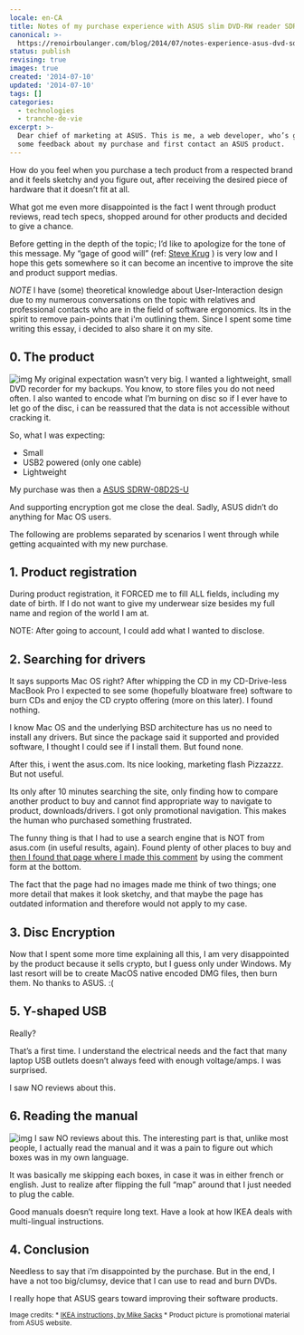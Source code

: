 ```yaml
---
locale: en-CA
title: Notes of my purchase experience with ASUS slim DVD-RW reader SDRW-08D2S-U
canonical: >-
  https://renoirboulanger.com/blog/2014/07/notes-experience-asus-dvd-sdrw-08d2s-u/
status: publish
revising: true
images: true
created: '2014-07-10'
updated: '2014-07-10'
tags: []
categories:
  - technologies
  - tranche-de-vie
excerpt: >-
  Dear chief of marketing at ASUS. This is me, a web developer, who’s giving
  some feedback about my purchase and first contact an ASUS product.
---
```


<p>How do you feel when you purchase a tech product from a respected brand and it feels sketchy and you figure out, after receiving the desired piece of hardware that it doesn’t fit at all.</p>

<p>What got me even more disappointed is the fact I went through product reviews, read tech specs, shopped around for other products and decided to give a chance.</p>

<p>Before getting in the depth of the topic; I’d like to apologize for the tone of this message. My “gage of good will” (ref: <a href="http://www.amazon.com/Dont-Make-Me-Think-Usability/dp/0321344758">Steve Krug</a> ) is very low and I hope this gets somewhere so it can become an incentive to improve the site and product support medias.</p>

<p><em>NOTE</em> I have (some) theoretical knowledge about User-Interaction design due to my numerous conversations on the topic with relatives and professional contacts who are in the field of software ergonomics. Its in the spirit to remove pain-points that i'm outlining them. Since I spent some time writing this essay, i decided to also share it on my site.</p>

<h2>0. The product</h2>

<p><img src="/wp-content/uploads/2014/07/SDRW-08D2S-U-150x150.jpg" alt="img" title="ASUS SDRW-08D2S-U in all its glory" id="SDRW-08D2S-U" class="alignright size-medium pull-right" /> My original expectation wasn’t very big. I wanted a lightweight, small DVD recorder for my backups. You know, to store files you do not need often. I also wanted to encode what I’m burning on disc so if I ever have to let go of the disc, i can be reassured that the data is not accessible without cracking it.</p>

<p>So, what I was expecting:</p>

<ul>
<li>Small</li>
<li>USB2 powered (only one cable)</li>
<li>Lightweight</li>
</ul>

<p>My purchase was then a <a href="http://www.asus.com/Storage_Optical_Drives/SDRW08D2SU/">ASUS SDRW-08D2S-U</a></p>

<p>And supporting encryption got me close the deal. Sadly, ASUS didn’t do anything for Mac OS users.</p>

<p>The following are problems separated by scenarios I went through while getting acquainted with my new purchase.</p>

<h2>1. Product registration</h2>

<p>During product registration, it FORCED me to fill ALL fields, including my date of birth. If I do not want to give my underwear size besides my full name and region of the world I am at.</p>

<p>NOTE: After going to account, I could add what I wanted to disclose.</p>

<h2>2. Searching for drivers</h2>

<p>It says supports Mac OS right? After whipping the CD in my CD-Drive-less MacBook Pro I expected to see some (hopefully bloatware free) software to burn CDs and enjoy the CD crypto offering (more on this later). I found nothing.</p>

<p>I know Mac OS and the underlying BSD architecture has us no need to install any drivers. But since the package said it supported and provided software, I thought I could see if I install them. But found none.</p>

<p>After this, i went the asus.com. Its nice looking, marketing flash Pizzazzz. But not useful.</p>

<p>Its only after 10 minutes searching the site, only finding how to compare another product to buy and cannot find appropriate way to navigate to product, downloads/drivers. I got only promotional navigation. This makes the human who purchased something frustrated.</p>

<p>The funny thing is that I had to use a search engine that is NOT from asus.com (in useful results, again). Found plenty of other places to buy and <a href="http://support.asus.com/faq/detail.aspx?SLanguage=en&amp;p=2&amp;m=SDRW-08D2S-U&amp;s=10&amp;hashedid=vinKDnObEKvp2AnW&amp;os=&amp;no=365B1762-61C4-5102-77A7-3B63610A1BE2#">then I found that page where I made this comment</a> by using the comment form at the bottom.</p>

<p>The fact that the page had no images made me think of two things; one more detail that makes it look sketchy, and that maybe the page has outdated information and therefore would not apply to my case.</p>

<h2>3. Disc Encryption</h2>

<p>Now that I spent some more time explaining all this, I am very disappointed by the product because it sells crypto, but I guess only under Windows.  My last resort will be to create MacOS native encoded DMG files, then burn them. No thanks to ASUS. :(</p>

<h2>5. Y-shaped USB</h2>

<p>Really?</p>

<p>That’s a first time.  I understand the electrical needs and the fact that many laptop USB outlets doesn’t always feed with enough voltage/amps. I was surprised.</p>

<p>I saw NO reviews about this.</p>

<h2>6. Reading the manual</h2>

<p><img src="/wp-content/uploads/2014/07/full-text-ikea-instructions-235x300.jpg" alt="img" title="IKEA Instructions are word less, let’s have a middle ground" class="size-medium pull-right" /> I saw NO reviews about this. The interesting part is that, unlike most people, I actually read the manual and it was a pain to figure out which boxes was in my own language.</p>

<p>It was basically me skipping each boxes, in case it was in either french or english. Just to realize after flipping the full “map” around that I just needed to plug the cable.</p>

<p>Good manuals doesn’t require long text. Have a look at how IKEA deals with multi-lingual instructions.</p>

<h2>4. Conclusion</h2>

<p>Needless to say that i’m disappointed by the purchase. But in the end, I have a not too big/clumsy, device that I can use to read and burn DVDs.</p>

<p>I really hope that ASUS gears toward improving their software products.</p>

<p><small>Image credits:
* <a href="http://www.mikesacks.com/wp/ikea-instructions/">IKEA instructions, by Mike Sacks</a>
* Product picture is promotional material from ASUS website.
</small></p>